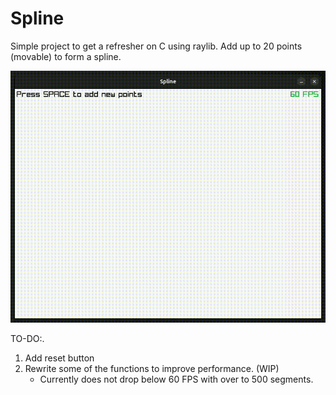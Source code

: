 # Spline
Simple project to get a refresher on C using raylib.
Add up to 20 points (movable) to form a spline.

![](https://github.com/OfirTzrik/Spline/blob/main/demo.gif)

TO-DO:.
1. Add reset button 
2. Rewrite some of the functions to improve performance. (WIP)
    - Currently does not drop below 60 FPS with over to 500 segments.
